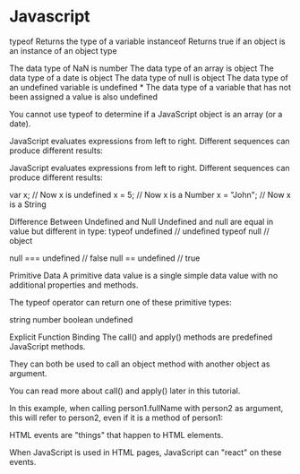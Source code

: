 # Javascript

typeof	Returns the type of a variable
instanceof	Returns true if an object is an instance of an object type

The data type of NaN is number
The data type of an array is object
The data type of a date is object
The data type of null is object
The data type of an undefined variable is undefined *
The data type of a variable that has not been assigned a value is also undefined 


You cannot use typeof to determine if a JavaScript object is an array (or a date).


JavaScript evaluates expressions from left to right. Different sequences can produce different results:

JavaScript evaluates expressions from left to right. Different sequences can produce different results:

var x;           // Now x is undefined
x = 5;           // Now x is a Number
x = "John";      // Now x is a String

Difference Between Undefined and Null
Undefined and null are equal in value but different in type:
typeof undefined           // undefined
typeof null                // object

null === undefined         // false
null == undefined          // true


Primitive Data
A primitive data value is a single simple data value with no additional properties and methods.

The typeof operator can return one of these primitive types:

string
number
boolean
undefined


Explicit Function Binding
The call() and apply() methods are predefined JavaScript methods.

They can both be used to call an object method with another object as argument.

You can read more about call() and apply() later in this tutorial.

In this example, when calling person1.fullName with person2 as argument, this will refer to person2, even if it is a method of person1:


HTML events are "things" that happen to HTML elements.

When JavaScript is used in HTML pages, JavaScript can "react" on these events.



